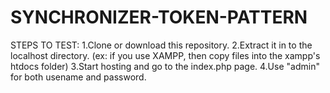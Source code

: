 # SYNCHRONIZER-TOKEN-PATTERN
 
STEPS TO TEST: 
1.Clone or download this repository. 
2.Extract it in to the localhost directory. (ex: if you use XAMPP, then copy files into the xampp's htdocs folder)
3.Start hosting and go to the index.php page. 
4.Use "admin" for both usename and password.
